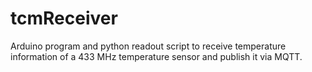 # tcmReceiver
Arduino program and python readout script to receive temperature information of a 433 MHz temperature sensor and publish it via MQTT.
